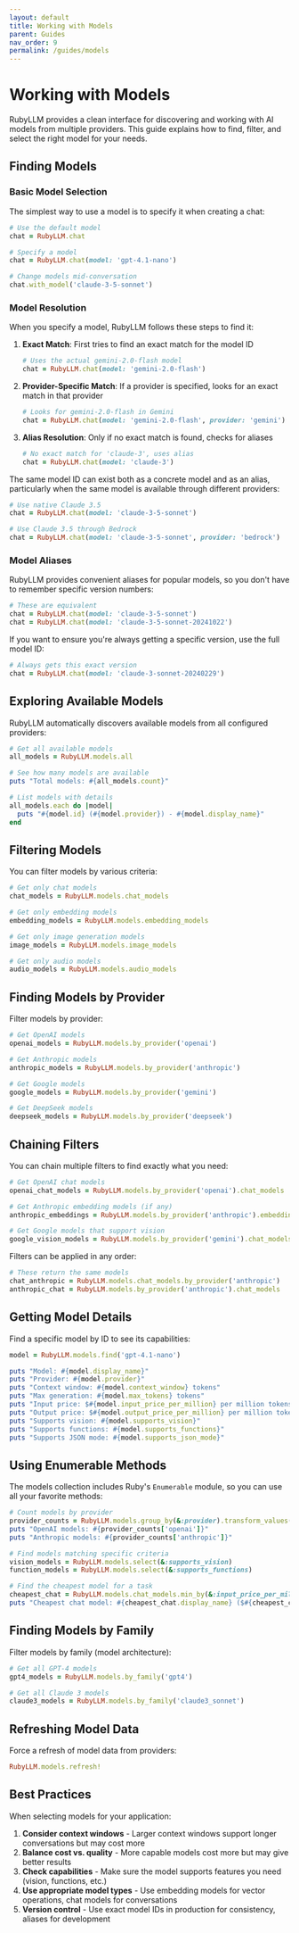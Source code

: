 ```yaml
---
layout: default
title: Working with Models
parent: Guides
nav_order: 9
permalink: /guides/models
---
```


# Working with Models

RubyLLM provides a clean interface for discovering and working with AI models from multiple providers. This guide explains how to find, filter, and select the right model for your needs.

## Finding Models

### Basic Model Selection

The simplest way to use a model is to specify it when creating a chat:

```ruby
# Use the default model
chat = RubyLLM.chat

# Specify a model
chat = RubyLLM.chat(model: 'gpt-4.1-nano')

# Change models mid-conversation
chat.with_model('claude-3-5-sonnet')
```

### Model Resolution

When you specify a model, RubyLLM follows these steps to find it:

1. **Exact Match**: First tries to find an exact match for the model ID
   ```ruby
   # Uses the actual gemini-2.0-flash model
   chat = RubyLLM.chat(model: 'gemini-2.0-flash')
   ```

2. **Provider-Specific Match**: If a provider is specified, looks for an exact match in that provider
   ```ruby
   # Looks for gemini-2.0-flash in Gemini
   chat = RubyLLM.chat(model: 'gemini-2.0-flash', provider: 'gemini')
   ```

3. **Alias Resolution**: Only if no exact match is found, checks for aliases
   ```ruby
   # No exact match for 'claude-3', uses alias
   chat = RubyLLM.chat(model: 'claude-3')
   ```

The same model ID can exist both as a concrete model and as an alias, particularly when the same model is available through different providers:

```ruby
# Use native Claude 3.5
chat = RubyLLM.chat(model: 'claude-3-5-sonnet')

# Use Claude 3.5 through Bedrock
chat = RubyLLM.chat(model: 'claude-3-5-sonnet', provider: 'bedrock')
```

### Model Aliases

RubyLLM provides convenient aliases for popular models, so you don't have to remember specific version numbers:

```ruby
# These are equivalent
chat = RubyLLM.chat(model: 'claude-3-5-sonnet')
chat = RubyLLM.chat(model: 'claude-3-5-sonnet-20241022')
```

If you want to ensure you're always getting a specific version, use the full model ID:

```ruby
# Always gets this exact version
chat = RubyLLM.chat(model: 'claude-3-sonnet-20240229')
```

## Exploring Available Models

RubyLLM automatically discovers available models from all configured providers:

```ruby
# Get all available models
all_models = RubyLLM.models.all

# See how many models are available
puts "Total models: #{all_models.count}"

# List models with details
all_models.each do |model|
  puts "#{model.id} (#{model.provider}) - #{model.display_name}"
end
```

## Filtering Models

You can filter models by various criteria:

```ruby
# Get only chat models
chat_models = RubyLLM.models.chat_models

# Get only embedding models
embedding_models = RubyLLM.models.embedding_models

# Get only image generation models
image_models = RubyLLM.models.image_models

# Get only audio models
audio_models = RubyLLM.models.audio_models
```

## Finding Models by Provider

Filter models by provider:

```ruby
# Get OpenAI models
openai_models = RubyLLM.models.by_provider('openai')

# Get Anthropic models
anthropic_models = RubyLLM.models.by_provider('anthropic')

# Get Google models
google_models = RubyLLM.models.by_provider('gemini')

# Get DeepSeek models
deepseek_models = RubyLLM.models.by_provider('deepseek')
```

## Chaining Filters

You can chain multiple filters to find exactly what you need:

```ruby
# Get OpenAI chat models
openai_chat_models = RubyLLM.models.by_provider('openai').chat_models

# Get Anthropic embedding models (if any)
anthropic_embeddings = RubyLLM.models.by_provider('anthropic').embedding_models

# Get Google models that support vision
google_vision_models = RubyLLM.models.by_provider('gemini').chat_models.select(&:supports_vision)
```

Filters can be applied in any order:

```ruby
# These return the same models
chat_anthropic = RubyLLM.models.chat_models.by_provider('anthropic')
anthropic_chat = RubyLLM.models.by_provider('anthropic').chat_models
```

## Getting Model Details

Find a specific model by ID to see its capabilities:

```ruby
model = RubyLLM.models.find('gpt-4.1-nano')

puts "Model: #{model.display_name}"
puts "Provider: #{model.provider}"
puts "Context window: #{model.context_window} tokens"
puts "Max generation: #{model.max_tokens} tokens"
puts "Input price: $#{model.input_price_per_million} per million tokens"
puts "Output price: $#{model.output_price_per_million} per million tokens"
puts "Supports vision: #{model.supports_vision}"
puts "Supports functions: #{model.supports_functions}"
puts "Supports JSON mode: #{model.supports_json_mode}"
```

## Using Enumerable Methods

The models collection includes Ruby's `Enumerable` module, so you can use all your favorite methods:

```ruby
# Count models by provider
provider_counts = RubyLLM.models.group_by(&:provider).transform_values(&:count)
puts "OpenAI models: #{provider_counts['openai']}"
puts "Anthropic models: #{provider_counts['anthropic']}"

# Find models matching specific criteria
vision_models = RubyLLM.models.select(&:supports_vision)
function_models = RubyLLM.models.select(&:supports_functions)

# Find the cheapest model for a task
cheapest_chat = RubyLLM.models.chat_models.min_by(&:input_price_per_million)
puts "Cheapest chat model: #{cheapest_chat.display_name} ($#{cheapest_chat.input_price_per_million}/M tokens)"
```

## Finding Models by Family

Filter models by family (model architecture):

```ruby
# Get all GPT-4 models
gpt4_models = RubyLLM.models.by_family('gpt4')

# Get all Claude 3 models
claude3_models = RubyLLM.models.by_family('claude3_sonnet')
```

## Refreshing Model Data

Force a refresh of model data from providers:

```ruby
RubyLLM.models.refresh!
```

## Best Practices

When selecting models for your application:

1. **Consider context windows** - Larger context windows support longer conversations but may cost more
2. **Balance cost vs. quality** - More capable models cost more but may give better results
3. **Check capabilities** - Make sure the model supports features you need (vision, functions, etc.)
4. **Use appropriate model types** - Use embedding models for vector operations, chat models for conversations
5. **Version control** - Use exact model IDs in production for consistency, aliases for development